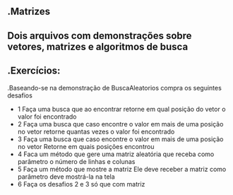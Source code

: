.Matrizes
------------
Dois arquivos com demonstrações sobre vetores, matrizes e algoritmos de busca
------------
.Exercícios:
------------
.Baseando-se na demonstração de BuscaAleatorios compra os seguintes desafios
- 1 Faça uma busca que ao encontrar retorne em qual posição do vetor o valor foi encontrado
- 2 Faça uma busca que caso encontre o valor em mais de uma posição no vetor retorne quantas vezes o valor foi encontrado
- 3 Faça uma busca que caso encontre o valor em mais de uma posição no vetor Retorne em quais posições encontrou
- 4 Faca um método que gere uma matriz aleatória que receba como parâmetro o número de linhas e colunas
- 5 Faça um método que mostre a matriz Ele deve receber a matriz como parâmetro deve mostrá-la na tela
- 6 Faça os desafios 2 e 3 só que com matriz